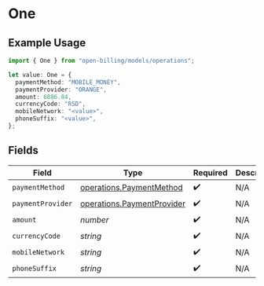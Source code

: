 # One

## Example Usage

```typescript
import { One } from "open-billing/models/operations";

let value: One = {
  paymentMethod: "MOBILE_MONEY",
  paymentProvider: "ORANGE",
  amount: 6886.84,
  currencyCode: "RSD",
  mobileNetwork: "<value>",
  phoneSuffix: "<value>",
};
```

## Fields

| Field                                                                    | Type                                                                     | Required                                                                 | Description                                                              |
| ------------------------------------------------------------------------ | ------------------------------------------------------------------------ | ------------------------------------------------------------------------ | ------------------------------------------------------------------------ |
| `paymentMethod`                                                          | [operations.PaymentMethod](../../models/operations/paymentmethod.md)     | :heavy_check_mark:                                                       | N/A                                                                      |
| `paymentProvider`                                                        | [operations.PaymentProvider](../../models/operations/paymentprovider.md) | :heavy_check_mark:                                                       | N/A                                                                      |
| `amount`                                                                 | *number*                                                                 | :heavy_check_mark:                                                       | N/A                                                                      |
| `currencyCode`                                                           | *string*                                                                 | :heavy_check_mark:                                                       | N/A                                                                      |
| `mobileNetwork`                                                          | *string*                                                                 | :heavy_check_mark:                                                       | N/A                                                                      |
| `phoneSuffix`                                                            | *string*                                                                 | :heavy_check_mark:                                                       | N/A                                                                      |